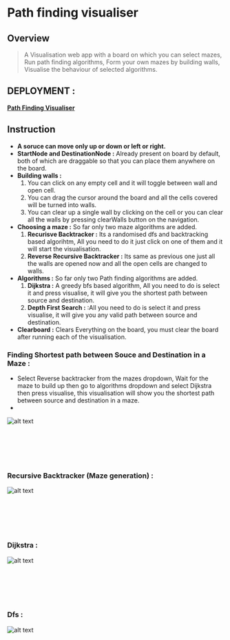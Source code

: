 # Path finding visualiser 
## Overview
> A Visualisation web app with a board on which you can select mazes,<br> 
> Run path finding algorithms, Form your own mazes by building walls,<br>
> Visualise the behaviour of selected algorithms.<br>

## DEPLOYMENT :
<a href="https://path-finding-visualiser.web.app/" target = "_blank" >**Path Finding Visualiser**</a>

## Instruction 
* **A soruce can move only up or down or left or right.**
* **StartNode and DestinationNode :** Already present on board by default, both of which are draggable so that you can place them anywhere on the board.
* **Building walls :** 
    1. You can click on any empty cell and it will toggle between wall and open cell.
    2. You can drag the cursor around the board and all the cells covered will be turned into walls.
    3. You can clear up a single wall by clicking on the cell or you can clear all the walls by pressing clearWalls button on the navigation.
* **Choosing a maze :** So far only two maze algorithms are added.
    1. **Recurisve Backtracker :** Its a randomised dfs and backtracking based algorihtm, All you need to do it just click on one of them and it will start the visualisation.
    2. **Reverse Recursive Backtracker :** Its same as previous one just all the walls are opened now and all the open cells are changed to walls.
* **Algorithms :** So far only two Path finding algorithms are added.
    1. **Dijkstra :** A greedy bfs based algorithm, All you need to do is select it and press visualise, it will give you the shortest path between source and destination.
    2. **Depth First Search :** :All you need to do is select it and press visualise, it will give you any valid path between source and destination.
* **Clearboard :** Clears Everything on the board, you must clear the board after running each of the visualisation.


### Finding Shortest path between Souce and Destination in a Maze : 
* Select Reverse backtracker from the mazes dropdown, Wait for the maze to build up then go to algorithms dropdown and select Dijkstra then press visualise, this visualisation will show you the shortest path between source and destination in a maze.
* 
![alt text](https://github.com/svsannidhay/path-finding-visualiser/blob/master/Images/sp%20Dijkstra%20in%20a%20maze.png)
<br>
<br>
<br>
<br>
<br>
<br>

### Recursive Backtracker (Maze generation) : 
![alt text](https://github.com/svsannidhay/path-finding-visualiser/blob/master/Images/backtracker.png)
<br>
<br>
<br>
<br>
<br>
<br>

### Dijkstra :
![alt text](https://github.com/svsannidhay/path-finding-visualiser/blob/master/Images/Dijkstra.png)
<br>
<br>
<br>
<br>
<br>
<br>

### Dfs : 
![alt text](https://github.com/svsannidhay/path-finding-visualiser/blob/master/Images/dfs.png)


